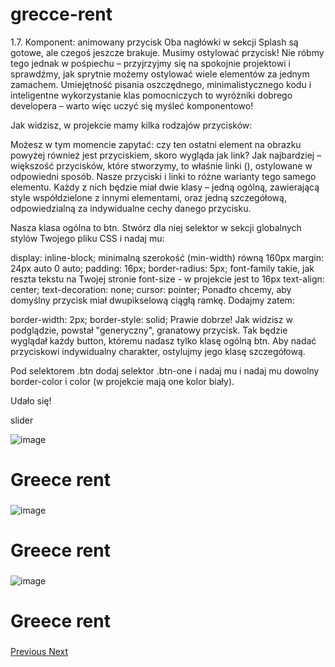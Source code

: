 # grecce-rent

1.7. Komponent: animowany przycisk
Oba nagłówki w sekcji Splash są gotowe, ale czegoś jeszcze brakuje. Musimy ostylować przycisk! Nie róbmy tego jednak w pośpiechu – przyjrzyjmy się na spokojnie projektowi i sprawdźmy, jak sprytnie możemy ostylować wiele elementów za jednym zamachem. Umiejętność pisania oszczędnego, minimalistycznego kodu i inteligentne wykorzystanie klas pomocniczych to wyróżniki dobrego developera – warto więc uczyć się myśleć komponentowo!

Jak widzisz, w projekcie mamy kilka rodzajów przycisków:


Możesz w tym momencie zapytać: czy ten ostatni element na obrazku powyżej również jest przyciskiem, skoro wygląda jak link? Jak najbardziej – większość przycisków, które stworzymy, to właśnie linki (<a>), ostylowane w odpowiedni sposób. Nasze przyciski i linki to różne warianty tego samego elementu. Każdy z nich będzie miał dwie klasy – jedną ogólną, zawierającą style współdzielone z innymi elementami, oraz jedną szczegółową, odpowiedzialną za indywidualne cechy danego przycisku.

Nasza klasa ogólna to btn. Stwórz dla niej selektor w sekcji globalnych stylów Twojego pliku CSS i nadaj mu:

display: inline-block;
minimalną szerokość (min-width) równą 160px
margin: 24px auto 0 auto;
padding: 16px;
border-radius: 5px;
font-family takie, jak reszta tekstu na Twojej stronie
font-size - w projekcie jest to 16px
text-align: center;
text-decoration: none;
cursor: pointer;
Ponadto chcemy, aby domyślny przycisk miał dwupikselową ciągłą ramkę. Dodajmy zatem:

border-width: 2px;
border-style: solid;
Prawie dobrze! Jak widzisz w podglądzie, powstał "generyczny", granatowy przycisk. Tak będzie wyglądał każdy button, któremu nadasz tylko klasę ogólną btn. Aby nadać przyciskowi indywidualny charakter, ostylujmy jego klasę szczegółową.

Pod selektorem .btn dodaj selektor .btn-one i nadaj mu i nadaj mu dowolny border-color i color (w projekcie mają one kolor biały).

Udało się!

slider
<div id="main-slider" class="carousel slide" data-ride="carousel">
    <div class="carousel-inner">
        <div class="carousel-item active">
            <img class="w-100" src="https://i.postimg.cc/j58JcVCw/MB.jpg" alt="image">
            <div class="carousel-caption">
                <h1 class="logo">Greece rent</h1>
                <h4></h4>
                <h3></h3>
            </div>
        </div>
    <div class="carousel-item">
        <img class="w-100" src="https://i.postimg.cc/Xq37gRH6/MW1.jpg" alt="image">
        <div class="carousel-caption">
                <h1 class="logo">Greece rent</h1>
                <h4></h4>
                <h3></h3>
        </div>
    </div>
    <div class="carousel-item">
        <img class="w-100" src="https://i.postimg.cc/TwtHkmQ2/MW3.jpg" alt="image">
        <div class="carousel-caption">
                <h1 class="logo">Greece rent</h1>
                <h4></h4>
                <h3></h3>
        </div>
    </div>
</div>
    <a class="carousel-control-prev" href="#main-slider" role="button" data-slide="prev">
        <span class="carousel-control-prev-icon" aria-hidden="true"></span>
        <span class="sr-only">Previous</span>
    </a>
    <a class="carousel-control-next" href="#main-slider" role="button" data-slide="next">
        <span class="carousel-control-next-icon" aria-hidden="true"></span>
        <span class="sr-only">Next</span>
    </a>
</div>
